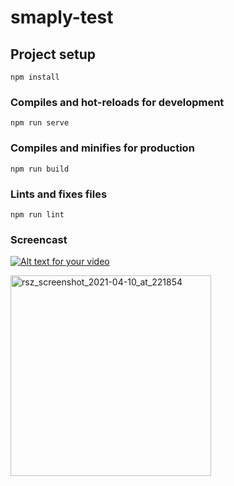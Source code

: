 # smaply-test

## Project setup
```
npm install
```

### Compiles and hot-reloads for development
```
npm run serve
```

### Compiles and minifies for production
```
npm run build
```

### Lints and fixes files
```
npm run lint
```

### Screencast 
[![Alt text for your video](https://user-images.githubusercontent.com/5918438/114282460-d2d07180-9a4c-11eb-88ba-6ade47ab11e6.png)](https://user-images.githubusercontent.com/5918438/114282501-ff848900-9a4c-11eb-9ad2-bf88dabb7ad7.png "Put hover text here!")


<img width="321" alt="rsz_screenshot_2021-04-10_at_221854" src="https://user-images.githubusercontent.com/5918438/114282501-ff848900-9a4c-11eb-9ad2-bf88dabb7ad7.png">

